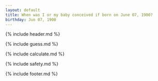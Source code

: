 ```yaml
---
layout: default
title: When was I or my baby conceived if born on June 07, 1900?
birthday: Jun 07, 1900
---
```


{% include header.md %}

{% include guess.md %}

{% include calculate.md %}

{% include safety.md %}

{% include footer.md %}



